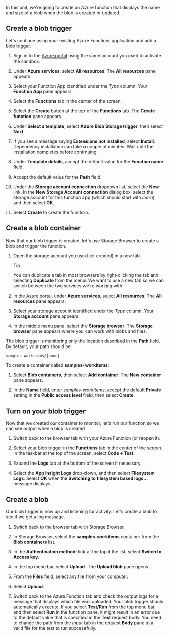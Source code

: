 In this unit, we're going to create an Azure function that displays the name and size of a blob when the blob is created or updated.

## Create a blob trigger

Let's continue using your existing Azure Functions application and add a blob trigger.

1. Sign in to the [Azure portal](https://portal.azure.com/learn.docs.microsoft.com?azure-portal=true) using the same account you used to activate the sandbox.

1. Under **Azure services**, select **All resources**. The **All resources** pane appears.

1. Select your Function App identified under the *Type* column. Your **Function App** pane appears.

1. Select the **Functions** tab in the center of the screen.

1. Select the **Create** button at the top of the **Functions** tab. The **Create function** pane appears.

1. Under **Select a template**, select **Azure Blob Storage trigger**, then select **Next**.

1. If you see a message saying  **Extensions not installed**, select **Install**. Dependency installation can take a couple of minutes. Wait until the installation completes before continuing.

1. Under **Template details**, accept the default value for the **Function name** field.

1. Accept the default value for the **Path** field.

1. Under the **Storage account connection** dropdown list, select the **New** link. In the **New Storage Account connection** dialog box, select the storage account for this function app (which should start with *learn*), and then select **OK**.

1. Select **Create** to create the function.

## Create a blob container

Now that our blob trigger is created, let's use Storage Browser to create a blob and trigger the function.

1. Open the storage account you used (or created) in a new tab.

    > [!TIP]
    > You can duplicate a tab in most browsers by right-clicking the tab and selecting **Duplicate** from the menu. We want to use a new tab so we can switch between the two services we're working with.

1. In the Azure portal, under **Azure services**, select **All resources**. The **All resources** pane appears.

1. Select your storage account identified under the *Type* column. Your **Storage account** pane appears.

1. In the middle menu pane, select the **Storage browser**. The **Storage browser** pane appears where you can work with blobs and files.

The blob trigger is monitoring only the location described in the **Path** field. By default, your path should be:

```
samples-workitems/{name}
```

To create a container called **samples-workitems**:

1. Select **Blob containers**, then select **Add container**. The **New container** pane appears.

1. In the **Name** field, enter *samples-workitems*, accept the default **Private** setting in the **Public access level** field, then select **Create**.

## Turn on your blob trigger

Now that we created our container to monitor, let's run our function so we can see output when a blob is created.

1. Switch back to the browser tab with your Azure Function (or reopen it).

1. Select your blob trigger in the **Functions** tab in the center of the screen. In the taskbar at the top of the screen, select **Code + Test**.

1. Expand the **Logs** tab at the bottom of the screen if necessary.

1. Select the **App Insight Logs** drop-down, and then select **Filesystem Logs**. Select **OK** when the **Switching to filesystem based logs...** message displays.

## Create a blob

Our blob trigger is now up and listening for activity. Let's create a blob to see if we get a log message.

1. Switch back to the browser tab with Storage Browser.

1. In Storage Browser, select the **samples-workitems** container from the **Blob containers** list.

1. In the **Authentication method:** link at the top if the list, select **Switch to Access key**.

1. In the top menu bar, select **Upload**. The **Upload blob** pane opens.

1. From the **Files** field, select any file from your computer.

1. Select **Upload**.

1. Switch back to the Azure Function tab and check the output logs for a message that displays which file was uploaded. Your blob trigger should automatically execute. If you select **Test/Run** from the top menu bar, and then select **Run** in the function pane, it might result in an error due to the default value that is specified in the **Test** request body. You need to change the path from the *Input* tab in the request **Body** pane to a valid file for the test to run successfully.

